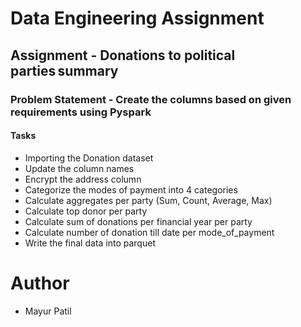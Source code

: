 # Data Engineering Assignment

## Assignment - Donations to political parties summary

### Problem Statement - Create the columns based on given requirements using Pyspark

#### Tasks

* Importing the Donation dataset
* Update the column names
* Encrypt the address column
* Categorize the modes of payment into 4 categories
* Calculate aggregates per party (Sum, Count, Average, Max)
* Calculate top donor per party
* Calculate sum of donations per financial year per party
* Calculate number of donation till date per mode_of_payment
* Write the final data into parquet

# Author
* Mayur Patil
